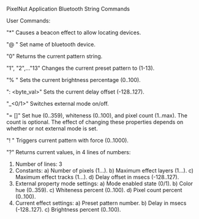 PixelNut Application Bluetooth String Commands

User Commands:

"*"
Causes a beacon effect to allow locating devices.

"@ <name>"
Set name of bluetooth device.

"0"
Returns the current pattern string.

"1", "2",..."13"
Changes the current preset pattern to (1-13).

"% <percent>"
Sets the current brightness percentage (0..100).

": <byte_val>"
Sets the current delay offset (-128..127).

"_<0/1>"
Switches external mode on/off.

"= <hue> <white> [<count>]"
Set hue (0..359), whiteness (0..100), and pixel count (1..max). The count is optional. The effect of changing these properties depends on whether or not external mode is set.

"! <force>"
Triggers current pattern with force (0..1000).

"?"
Returns current values, in 4 lines of numbers:
1) Number of lines: 3
2) Constants:
	a) Number of pixels (1...).
	b) Maximum effect layers (1...).
	c) Maximum effect tracks (1...).
	d) Delay offset in msecs (-128..127).
3) External property mode settings:
	a) Mode enabled state (0/1).
	b) Color hue (0..359).
	c) Whiteness percent (0..100).
	d) Pixel count percent (0..100).
4) Current effect settings:
	a) Preset pattern number.
	b) Delay in msecs (-128..127).
	c) Brightness percent (0..100).
